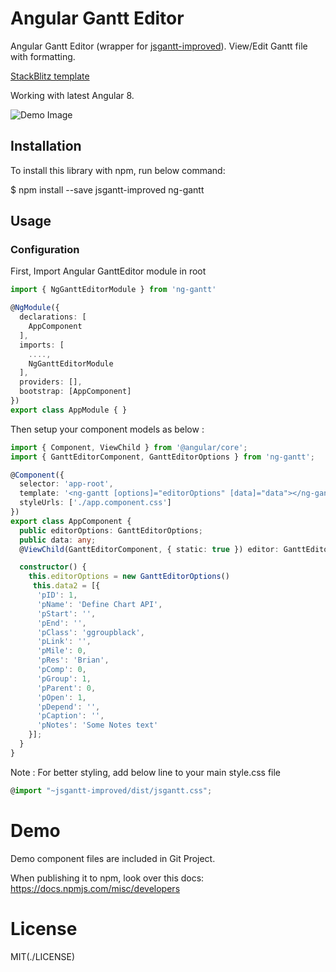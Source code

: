 # Angular Gantt Editor

Angular Gantt Editor (wrapper for [jsgantt-improved](https://github.com/jsGanttImproved/jsgantt-improved)). View/Edit Gantt file with formatting.

[StackBlitz template](https://stackblitz.com/edit/angular-ng-gantt)

Working with latest Angular 8. 

![Demo Image](/src/demo.png)

## Installation

To install this library with npm, run below command:

$ npm install --save jsgantt-improved ng-gantt

## Usage

### Configuration

First, Import Angular  GanttEditor module in root

```ts
import { NgGanttEditorModule } from 'ng-gantt' 

@NgModule({
  declarations: [
    AppComponent
  ],
  imports: [
    ....,
    NgGanttEditorModule
  ],
  providers: [],
  bootstrap: [AppComponent]
})
export class AppModule { }
```
Then setup your component models as below :

```ts
import { Component, ViewChild } from '@angular/core';
import { GanttEditorComponent, GanttEditorOptions } from 'ng-gantt';

@Component({
  selector: 'app-root',
  template: '<ng-gantt [options]="editorOptions" [data]="data"></ng-gantt>',
  styleUrls: ['./app.component.css']
})
export class AppComponent {
  public editorOptions: GanttEditorOptions;
  public data: any;
  @ViewChild(GanttEditorComponent, { static: true }) editor: GanttEditorComponent;

  constructor() { 
    this.editorOptions = new GanttEditorOptions()
     this.data2 = [{
      'pID': 1,
      'pName': 'Define Chart API',
      'pStart': '',
      'pEnd': '',
      'pClass': 'ggroupblack',
      'pLink': '',
      'pMile': 0,
      'pRes': 'Brian',
      'pComp': 0,
      'pGroup': 1,
      'pParent': 0,
      'pOpen': 1,
      'pDepend': '',
      'pCaption': '',
      'pNotes': 'Some Notes text'
    }]; 
  }
}
```
Note : For better styling, add below line to your main style.css file

```ts
@import "~jsgantt-improved/dist/jsgantt.css";
```

# Demo

Demo component files are included in Git Project.

When publishing it to npm, look over this docs: https://docs.npmjs.com/misc/developers

# License
MIT(./LICENSE)
